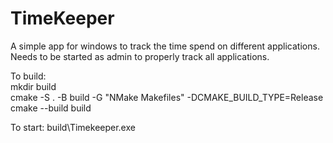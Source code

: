 # TimeKeeper

A simple app for windows to track the time spend on different applications.
Needs to be started as admin to properly track all applications.

To build:  
mkdir build  
cmake -S . -B build -G "NMake Makefiles" -DCMAKE_BUILD_TYPE=Release
cmake --build build

To start:
build\Timekeeper.exe
